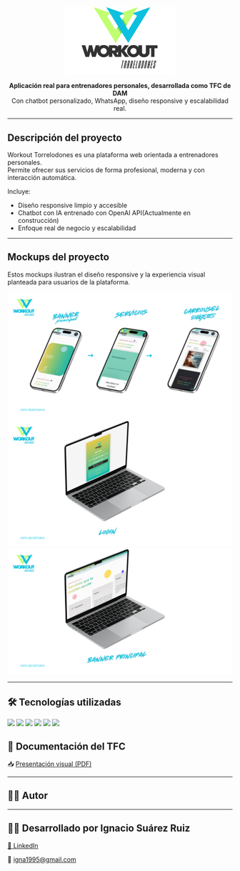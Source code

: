 <p align="center">
  <img src="WorkOutTorrelodones/assets/img/header-login.png" alt="Workout Torrelodones Logo" width="250"/>
</p>

<p align="center"><strong>Aplicación real para entrenadores personales, desarrollada como TFC de DAM</strong><br>
Con chatbot personalizado, WhatsApp, diseño responsive y escalabilidad real.</p>

---

##  Descripción del proyecto

Workout Torrelodones es una plataforma web orientada a entrenadores personales.  
Permite ofrecer sus servicios de forma profesional, moderna y con interacción automática.

Incluye:
-  Diseño responsive limpio y accesible
-  Chatbot con IA entrenado con OpenAI API(Actualmente en construcción)
-  Enfoque real de negocio y escalabilidad

---



##  Mockups del proyecto

Estos mockups ilustran el diseño responsive y la experiencia visual planteada para  usuarios de la plataforma.

<p align="center">
  <img src="WorkOutTorrelodones/assets/mockups/mockup1.png" width="700"/>
  <br/>
  <img src="WorkOutTorrelodones/assets/mockups/mockup2.png" width="700"/>
  <br/>
  <img src="WorkOutTorrelodones/assets/mockups/mockup3.png" width="700"/>
</p>


---

## 🛠️ Tecnologías utilizadas

<p align="left">
  <img src="https://img.shields.io/badge/HTML5-E34F26?style=flat&logo=html5&logoColor=white"/>
  <img src="https://img.shields.io/badge/CSS3-1572B6?style=flat&logo=css3&logoColor=white"/>
  <img src="https://img.shields.io/badge/JavaScript-F7DF1E?style=flat&logo=javascript&logoColor=black"/>
  <img src="https://img.shields.io/badge/OpenAI-412991?style=flat&logo=openai&logoColor=white"/>
  <img src="https://img.shields.io/badge/Canva-00C4CC?style=flat&logo=canva&logoColor=white"/>
  <img src="https://img.shields.io/badge/VS%20Code-007ACC?style=flat&logo=visual-studio-code&logoColor=white"/>

</p>


## 📄 Documentación del TFC

📥 [Presentación visual (PDF)](assets/Clean_and_Modern_App_Portfolio_Mockup_Presentation.pdf)

---

## 👨‍💻 Autor

---

## 👨‍💻 Desarrollado por Ignacio Suárez Ruiz

[🔗 LinkedIn](https://www.linkedin.com/in/ignacio-suarez-ruiz/)

📧 igna1995@gmail.com

